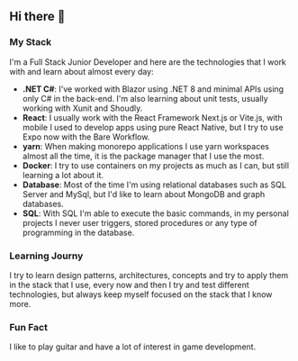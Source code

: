 ## Hi there 👋

<!--
**Saraivinha1703/Saraivinha1703** is a ✨ _special_ ✨ repository because its `README.md` (this file) appears on your GitHub profile.

Here are some ideas to get you started:

- 🔭 I’m currently working on ...
- 🌱 I’m currently learning ...
- 👯 I’m looking to collaborate on ...
- 🤔 I’m looking for help with ...
- 💬 Ask me about ...
- 📫 How to reach me: ...
- 😄 Pronouns: ...
- ⚡ Fun fact: ...
-->
### My Stack
I'm a Full Stack Junior Developer and here are the technologies that I work with and learn about almost every day:
- **.NET C#**: I've worked with Blazor using .NET 8 and minimal APIs using only C# in the back-end. I'm also learning about unit tests, usually working with Xunit and Shoudly.
- **React**: I usually work with the React Framework Next.js or Vite.js, with mobile I used to develop apps using pure React Native, but I try to use Expo now with the Bare Workflow.
- **yarn**: When making monorepo applications I use yarn workspaces almost all the time, it is the package manager that I use the most.
- **Docker**: I try to use containers on my projects as much as I can, but still learning a lot about it.
- **Database**: Most of the time I'm using relational databases such as SQL Server and MySql, but I'd like to learn about MongoDB and graph databases.  
- **SQL**: With SQL I'm able to execute the basic commands, in my personal projects I never user triggers, stored procedures or any type of programming in the database. 
 
### Learning Journy
I try to learn design patterns, architectures, concepts and try to apply them in the stack that I use, every now and then I try and test different technologies, but always keep myself focused on the stack that I know more.

### Fun Fact
I like to play guitar and have a lot of interest in game development.

